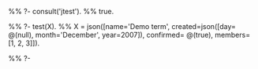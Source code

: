 

%% ?- consult('jtest').
%% true.

%% ?- test(X).
%% X = json([name='Demo term', created=json([day= @(null), month='December', year=2007]), confirmed= @(true), members=[1, 2, 3]]).

%% ?- 

